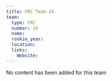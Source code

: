 ```yaml
---
title: FRC Team 24
team:
  type: FRC
  number: 24
  name: 
  rookie_year: 
  location: 
  links:
    Website: 
---
```

No content has been added for this team